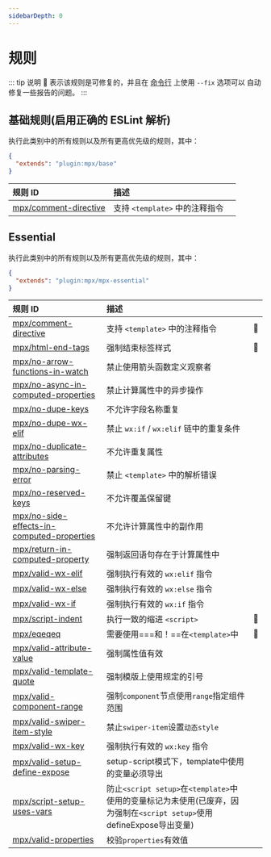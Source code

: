 ```yaml
---
sidebarDepth: 0
---
```


# 规则

<!-- This file is automatically generated in tools/update-docs-rules-index.js, do not change! -->

::: tip 说明
  :wrench: 表示该规则是可修复的，并且在 [命令行](https://eslint.org/docs/user-guide/command-line-interface#fixing-problems) 上使用 `--fix` 选项可以 自动修复一些报告的问题。
:::


## 基础规则(启用正确的 ESLint 解析)

执行此类别中的所有规则以及所有更高优先级的规则，其中：

```json
{
  "extends": "plugin:mpx/base"
}
```

| 规则 ID | 描述 |    |
|:--------|:------------|:---|
| [mpx/comment-directive](./comment-directive.md) | 支持 `<template>` 中的注释指令 |  |

## Essential

执行此类别中的所有规则以及所有更高优先级的规则，其中：

```json
{
  "extends": "plugin:mpx/mpx-essential"
}
```

| 规则 ID | 描述 |    |
|:--------|:------------|:---|
| [mpx/comment-directive](./comment-directive.md) | 支持 `<template>` 中的注释指令 | :wrench: |
| [mpx/html-end-tags](./html-end-tags.md) | 强制结束标签样式 | :wrench: |
| [mpx/no-arrow-functions-in-watch](./no-arrow-functions-in-watch.md) | 禁止使用箭头函数定义观察者 |  |
| [mpx/no-async-in-computed-properties](./no-async-in-computed-properties.md) | 禁止计算属性中的异步操作 |  |
| [mpx/no-dupe-keys](./no-dupe-keys.md) | 不允许字段名称重复 |  |
| [mpx/no-dupe-wx-elif](./no-dupe-wx-elif.md) | 禁止 `wx:if` / `wx:elif` 链中的重复条件 |  |
| [mpx/no-duplicate-attributes](./no-duplicate-attributes.md) | 不允许重复属性 |  |
| [mpx/no-parsing-error](./no-parsing-error.md) | 禁止 `<template>` 中的解析错误 |  |
| [mpx/no-reserved-keys](./no-reserved-keys.md) | 不允许覆盖保留键 |  |
| [mpx/no-side-effects-in-computed-properties](./no-side-effects-in-computed-properties.md) | 不允许计算属性中的副作用 |  |
| [mpx/return-in-computed-property](./return-in-computed-property.md) | 强制返回语句存在于计算属性中 |  |
| [mpx/valid-wx-elif](./valid-wx-elif.md) | 强制执行有效的 `wx:elif` 指令 |  |
| [mpx/valid-wx-else](./valid-wx-else.md) | 强制执行有效的 `wx:else` 指令 |  |
| [mpx/valid-wx-if](./valid-wx-if.md) | 强制执行有效的 `wx:if` 指令 |  |
| [mpx/script-indent](./script-indent.md) | 执行一致的缩进 `<script>` | :wrench: |
| [mpx/eqeqeq](./eqeqeq.md) | 需要使用===和！==在`<template>`中 |  :wrench: |
| [mpx/valid-attribute-value](./valid-attribute-value.md) | 强制属性值有效 |  |
| [mpx/valid-template-quote](./valid-template-quote.md) | 强制模版上使用规定的引号 |  |
| [mpx/valid-component-range](./valid-component-range.md) | 强制`component`节点使用`range`指定组件范围 |  |
| [mpx/valid-swiper-item-style](./valid-swiper-item-style.md) | 禁止`swiper-item`设置`动态style` |  |
| [mpx/valid-wx-key](./valid-wx-key.md) |  强制执行有效的 `wx:key` 指令 |  |
| [mpx/valid-setup-define-expose](./valid-setup-define-expose.md) | setup-script模式下，template中使用的变量必须导出 |  |
| [mpx/script-setup-uses-vars](./script-setup-uses-vars.md) | 防止`<script setup>`在`<template>`中使用的变量标记为未使用(已废弃，因为强制在`<script setup>`使用defineExpose导出变量) |   |
| [mpx/valid-properties](./valid-properties.md) | 校验`properties`有效值 |   |
